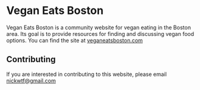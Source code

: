 Vegan Eats Boston
=================

Vegan Eats Boston is a community website for vegan eating in the Boston area. Its goal is to provide resources for finding and discussing vegan food options. You can find the site at [veganeatsboston.com](http://www.veganeatsboston.com)

Contributing
------------

If you are interested in contributing to this website, please email nickwtf@gmail.com
